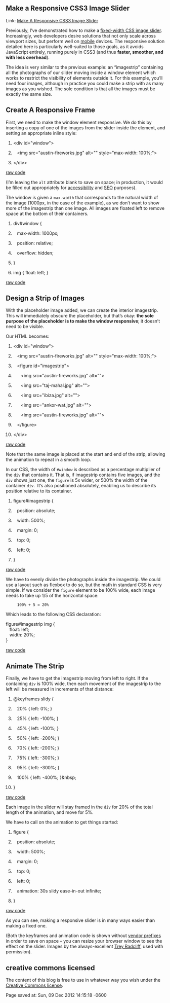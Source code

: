<div id="wikitext">

Make a Responsive <span class="wikiword">CSS3</span> Image Slider
-----------------------------------------------------------------

Link: [Make A Responsive CSS3 Image
Slider](http://demosthenes.info:80/blog/627/Make-A-Responsive-CSS3-Image-Slider)

<div class="vspace">

</div>

<div class="round lrindent quote">

Previously, I’ve demonstrated how to make a [fixed-width CSS image
slider](http://demosthenes.info:80/blog/495/Make-A-CSS3-Animated-Image-Slider).
Increasingly, web developers desire solutions that not only scale across
viewport sizes, but perform well on
[mobile](http://demosthenes.info:80/blog/mobile) devices. The responsive
solution detailed here is particularly well-suited to those goals, as it
avoids <span class="wikiword">JavaScript</span> entirely, running purely
in <span class="wikiword">CSS3</span> (and thus **faster, smoother, and
with less overhead**).

The idea is very similar to the previous example: an “imagestrip”
containing all the photographs of our slider moving inside a window
element which works to restrict the visibility of elements outside it.
For this example, you’ll need four images, although in practice you
could make a strip with as many images as you wished. The sole condition
is that all the images must be exactly the same size.

<div class="vspace">

</div>

Create A Responsive Frame
-------------------------

First, we need to make the window element responsive. We do this by
inserting a copy of one of the images from the slider inside the
element, and setting an appropriate inline style:

<div class="vspace">

</div>

<div id="sourceblock1" class="sourceblock">

<div class="sourceblocktext">

<div class="html5">

1.  <div class="de1">

    <span class="sc2">\<<span class="kw2">div</span> <span
    class="kw3">id</span><span class="sy0">=</span><span
    class="st0">"window"</span>\></span>

    </div>

2.  <div class="de1">

       <span class="sc2">\<<span class="kw2">img</span> <span
    class="kw3">src</span><span class="sy0">=</span><span
    class="st0">"austin-fireworks.jpg"</span> <span
    class="kw3">alt</span><span class="sy0">=</span><span
    class="st0">""</span> <span class="kw3">style</span><span
    class="sy0">=</span><span class="st0">"max-width:
    100%;"</span>\></span>

    </div>

3.  <div class="de1">

    <span class="sc2">\<<span class="sy0">/</span><span
    class="kw2">div</span>\></span>

    </div>

</div>

</div>

<div class="sourceblocklink">

[raw
code](http://wiki.tamouse.org?n=Technology.MakeAResponsiveCss3ImageSliderFromDemosthenesInfoBlog?action=sourceblock&num=1)

</div>

</div>

(I’m leaving the `alt` attribute blank to save on space; in production,
it would be filled out appropriately for
[accessibility](http://demosthenes.info:80/blog/accessibility) and
[SEO](http://demosthenes.info:80/blog/SEO) purposes).

The window is given a `max-width` that corresponds to the natural width
of the image (1000px, in the case of the example), as we don’t want to
show more of the imagestrip than one image. All images are floated left
to remove space at the bottom of their containers.

<div class="vspace">

</div>

<div id="sourceblock2" class="sourceblock">

<div class="sourceblocktext">

<div class="css">

1.  <div class="de1">

    div<span class="re0">\#window</span> <span class="br0">{</span>

    </div>

2.  <div class="de1">

       <span class="kw1">max-width</span><span class="sy0">:</span>
    <span class="re3">1000px</span><span class="sy0">;</span>

    </div>

3.  <div class="de1">

       <span class="kw1">position</span><span class="sy0">:</span> <span
    class="kw2">relative</span><span class="sy0">;</span>

    </div>

4.  <div class="de1">

       <span class="kw1">overflow</span><span class="sy0">:</span> <span
    class="kw2">hidden</span><span class="sy0">;</span>

    </div>

5.  <div class="de2">

    <span class="br0">}</span>

    </div>

6.  <div class="de1">

    img <span class="br0">{</span> <span class="kw1">float</span><span
    class="sy0">:</span> <span class="kw1">left</span><span
    class="sy0">;</span> <span class="br0">}</span>

    </div>

</div>

</div>

<div class="sourceblocklink">

[raw
code](http://wiki.tamouse.org?n=Technology.MakeAResponsiveCss3ImageSliderFromDemosthenesInfoBlog?action=sourceblock&num=2)

</div>

</div>

<div class="vspace">

</div>

Design a Strip of Images
------------------------

With the placeholder image added, we can create the interior imagestrip.
This will immediately obscure the placeholder, but that’s okay: **the
sole purpose of the placeholder is to make the window responsive**; it
doesn’t need to be visible.

Our HTML becomes:

<div class="vspace">

</div>

<div id="sourceblock3" class="sourceblock">

<div class="sourceblocktext">

<div class="html5">

1.  <div class="de1">

    <span class="sc2">\<<span class="kw2">div</span> <span
    class="kw3">id</span><span class="sy0">=</span><span
    class="st0">"window"</span>\></span>

    </div>

2.  <div class="de1">

       <span class="sc2">\<<span class="kw2">img</span> <span
    class="kw3">src</span><span class="sy0">=</span><span
    class="st0">"austin-fireworks.jpg"</span> <span
    class="kw3">alt</span><span class="sy0">=</span><span
    class="st0">""</span> <span class="kw3">style</span><span
    class="sy0">=</span><span class="st0">"max-width:
    100%;"</span>\></span>

    </div>

3.  <div class="de1">

       <span class="sc2">\<<span class="kw2">figure</span> <span
    class="kw3">id</span><span class="sy0">=</span><span
    class="st0">"imagestrip"</span>\></span>

    </div>

4.  <div class="de1">

          <span class="sc2">\<<span class="kw2">img</span> <span
    class="kw3">src</span><span class="sy0">=</span><span
    class="st0">"austin-fireworks.jpg"</span> <span
    class="kw3">alt</span><span class="sy0">=</span><span
    class="st0">""</span>\></span>

    </div>

5.  <div class="de2">

          <span class="sc2">\<<span class="kw2">img</span> <span
    class="kw3">src</span><span class="sy0">=</span><span
    class="st0">"taj-mahal.jpg"</span> <span class="kw3">alt</span><span
    class="sy0">=</span><span class="st0">""</span>\></span>

    </div>

6.  <div class="de1">

          <span class="sc2">\<<span class="kw2">img</span> <span
    class="kw3">src</span><span class="sy0">=</span><span
    class="st0">"ibiza.jpg"</span> <span class="kw3">alt</span><span
    class="sy0">=</span><span class="st0">""</span>\></span>

    </div>

7.  <div class="de1">

          <span class="sc2">\<<span class="kw2">img</span> <span
    class="kw3">src</span><span class="sy0">=</span><span
    class="st0">"ankor-wat.jpg"</span> <span class="kw3">alt</span><span
    class="sy0">=</span><span class="st0">""</span>\></span>

    </div>

8.  <div class="de1">

          <span class="sc2">\<<span class="kw2">img</span> <span
    class="kw3">src</span><span class="sy0">=</span><span
    class="st0">"austin-fireworks.jpg"</span> <span
    class="kw3">alt</span><span class="sy0">=</span><span
    class="st0">""</span>\></span>

    </div>

9.  <div class="de1">

       <span class="sc2">\<<span class="sy0">/</span><span
    class="kw2">figure</span>\></span>

    </div>

10. <div class="de2">

    <span class="sc2">\<<span class="sy0">/</span><span
    class="kw2">div</span>\></span>

    </div>

</div>

</div>

<div class="sourceblocklink">

[raw
code](http://wiki.tamouse.org?n=Technology.MakeAResponsiveCss3ImageSliderFromDemosthenesInfoBlog?action=sourceblock&num=3)

</div>

</div>

Note that the same image is placed at the start and end of the strip,
allowing the animation to repeat in a smooth loop.

In our CSS, the width of `#window` is described as a percentage
multiplier of the `div` that contains it. That is, if imagestrip
contains five images, and the `div` shows just one, the `figure` is 5x
wider, or 500% the width of the container `div`.  It’s also positioned
absolutely, enabling us to describe its position relative to its
container.

<div class="vspace">

</div>

<div id="sourceblock4" class="sourceblock">

<div class="sourceblocktext">

<div class="css">

1.  <div class="de1">

    figure<span class="re0">\#imagestrip</span> <span
    class="br0">{</span>

    </div>

2.  <div class="de1">

       <span class="kw1">position</span><span class="sy0">:</span> <span
    class="kw2">absolute</span><span class="sy0">;</span>

    </div>

3.  <div class="de1">

       <span class="kw1">width</span><span class="sy0">:</span> <span
    class="re3">500%</span><span class="sy0">;</span>

    </div>

4.  <div class="de1">

       <span class="kw1">margin</span><span class="sy0">:</span> <span
    class="nu0">0</span><span class="sy0">;</span>

    </div>

5.  <div class="de2">

       <span class="kw1">top</span><span class="sy0">:</span> <span
    class="nu0">0</span><span class="sy0">;</span>

    </div>

6.  <div class="de1">

       <span class="kw1">left</span><span class="sy0">:</span> <span
    class="nu0">0</span><span class="sy0">;</span>

    </div>

7.  <div class="de1">

    <span class="br0">}</span>

    </div>

</div>

</div>

<div class="sourceblocklink">

[raw
code](http://wiki.tamouse.org?n=Technology.MakeAResponsiveCss3ImageSliderFromDemosthenesInfoBlog?action=sourceblock&num=4)

</div>

</div>

We have to evenly divide the photographs inside the imagestrip. We could
use a layout such as flexbox to do so, but the math in standard CSS is
very simple. If we consider the `figure` element to be 100% wide, each
image needs to take up 1/5 of the horizontal space:

<div class="vspace">

</div>

         100% ÷ 5 = 20%

Which leads to the following CSS declaration:

<div class="vspace">

</div>

<div id="sourceblock5" class="sourceblock">

<div class="sourceblocktext">

<div class="css">

figure<span class="re0">\#imagestrip</span> img <span
class="br0">{</span>\
    <span class="kw1">float</span><span class="sy0">:</span> <span
class="kw1">left</span><span class="sy0">;</span>\
    <span class="kw1">width</span><span class="sy0">:</span> <span
class="re3">20%</span><span class="sy0">;</span>\
 <span class="br0">}</span>

</div>

</div>

<div class="sourceblocklink">

[raw
code](http://wiki.tamouse.org?n=Technology.MakeAResponsiveCss3ImageSliderFromDemosthenesInfoBlog?action=sourceblock&num=5)

</div>

</div>

<div class="vspace">

</div>

Animate The Strip
-----------------

Finally, we have to get the imagestrip moving from left to right. If the
containing `div` is 100% wide, then each movement of the imagestrip to
the left will be measured in increments of that distance:

<div class="vspace">

</div>

<div id="sourceblock6" class="sourceblock">

<div class="sourceblocktext">

<div class="css">

1.  <div class="de1">

    <span class="co1">@keyframes slidy {</span>

    </div>

2.  <div class="de1">

       <span class="re3">20%</span> <span class="br0">{</span> <span
    class="kw1">left</span><span class="sy0">:</span> <span
    class="re3">0%</span><span class="sy0">;</span> <span
    class="br0">}</span>

    </div>

3.  <div class="de1">

       <span class="re3">25%</span> <span class="br0">{</span> <span
    class="kw1">left</span><span class="sy0">:</span> <span
    class="re3">-100%</span><span class="sy0">;</span> <span
    class="br0">}</span>

    </div>

4.  <div class="de1">

       <span class="re3">45%</span> <span class="br0">{</span> <span
    class="kw1">left</span><span class="sy0">:</span> <span
    class="re3">-100%</span><span class="sy0">;</span> <span
    class="br0">}</span>

    </div>

5.  <div class="de2">

       <span class="re3">50%</span> <span class="br0">{</span> <span
    class="kw1">left</span><span class="sy0">:</span> <span
    class="re3">-200%</span><span class="sy0">;</span> <span
    class="br0">}</span>

    </div>

6.  <div class="de1">

       <span class="re3">70%</span> <span class="br0">{</span> <span
    class="kw1">left</span><span class="sy0">:</span> <span
    class="re3">-200%</span><span class="sy0">;</span> <span
    class="br0">}</span>

    </div>

7.  <div class="de1">

       <span class="re3">75%</span> <span class="br0">{</span> <span
    class="kw1">left</span><span class="sy0">:</span> <span
    class="re3">-300%</span><span class="sy0">;</span> <span
    class="br0">}</span>

    </div>

8.  <div class="de1">

       <span class="re3">95%</span> <span class="br0">{</span> <span
    class="kw1">left</span><span class="sy0">:</span> <span
    class="re3">-300%</span><span class="sy0">;</span> <span
    class="br0">}</span>

    </div>

9.  <div class="de1">

       <span class="re3">100%</span> <span class="br0">{</span> <span
    class="kw1">left</span><span class="sy0">:</span> <span
    class="re3">-400%</span><span class="sy0">;</span> <span
    class="br0">}</span>&nbsp<span class="sy0">;</span>

    </div>

10. <div class="de2">

    <span class="br0">}</span>

    </div>

</div>

</div>

<div class="sourceblocklink">

[raw
code](http://wiki.tamouse.org?n=Technology.MakeAResponsiveCss3ImageSliderFromDemosthenesInfoBlog?action=sourceblock&num=6)

</div>

</div>

Each image in the slider will stay framed in the `div` for 20% of the
total length of the animation, and move for 5%.

We have to call on the animation to get things started:

<div class="vspace">

</div>

<div id="sourceblock7" class="sourceblock">

<div class="sourceblocktext">

<div class="css">

1.  <div class="de1">

    figure <span class="br0">{</span>

    </div>

2.  <div class="de1">

       <span class="kw1">position</span><span class="sy0">:</span> <span
    class="kw2">absolute</span><span class="sy0">;</span>

    </div>

3.  <div class="de1">

       <span class="kw1">width</span><span class="sy0">:</span> <span
    class="re3">500%</span><span class="sy0">;</span>

    </div>

4.  <div class="de1">

       <span class="kw1">margin</span><span class="sy0">:</span> <span
    class="nu0">0</span><span class="sy0">;</span>

    </div>

5.  <div class="de2">

       <span class="kw1">top</span><span class="sy0">:</span> <span
    class="nu0">0</span><span class="sy0">;</span>

    </div>

6.  <div class="de1">

       <span class="kw1">left</span><span class="sy0">:</span> <span
    class="nu0">0</span><span class="sy0">;</span>

    </div>

7.  <div class="de1">

       animation<span class="sy0">:</span> 30s slidy ease-in-out
    infinite<span class="sy0">;</span>

    </div>

8.  <div class="de1">

    <span class="br0">}</span>

    </div>

</div>

</div>

<div class="sourceblocklink">

[raw
code](http://wiki.tamouse.org?n=Technology.MakeAResponsiveCss3ImageSliderFromDemosthenesInfoBlog?action=sourceblock&num=7)

</div>

</div>

As you can see, making a responsive slider is in many ways easier than
making a fixed one.

(Both the keyframes and animation code is shown without [vendor
prefixes](http://demosthenes.info:80/blog/217/CSS3-Vendor-Prefixes) in
order to save on space – you can resize your browser window to see the
effect on the slider. Images by the always-excellent [Trey
Radcliff](http://stuckincustoms.com), used with permission).

creative commons licensed
-------------------------

The content of this blog is free to use in whatever way you wish under
the [Creative Commons
license](http://creativecommons.org/licenses/by-nc-sa/2.5/ca).

<div class="vspace">

</div>

</div>

<div class="vspace">

</div>

<div style="display: none;">

Summary: An animated gallery that works on all screens and devices. A
how-to on making an image slider in pure <span
class="wikiword">[CSS3](http://wiki.tamouse.org?n=Technology.CSS3?action=edit)[?](http://wiki.tamouse.org?n=Technology.CSS3?action=edit)</span>
that is responsive (i.e. in this case fluid) to container size Tags:
css, css3, howtos, web design, image slider, responsive design, fluid
design Source:
<http://demosthenes.info/blog/627/Make-A-Responsive-CSS3-Image-Slider>
Parent: (Technology.)CSS
includeme:[Technology.CSS](http://wiki.tamouse.org?n=Technology.CSS?action=print)
Categories:[HowTos](http://wiki.tamouse.org?n=Category.HowTos),
[Design](http://wiki.tamouse.org?n=Category.Design),
[Archives](http://wiki.tamouse.org?n=Category.Archives),
[CSS](http://wiki.tamouse.org?n=Category.CSS)

</div>

Page saved at: Sun, 09 Dec 2012 14:15:18 -0600

<div class="vspace">

</div>

</div>
